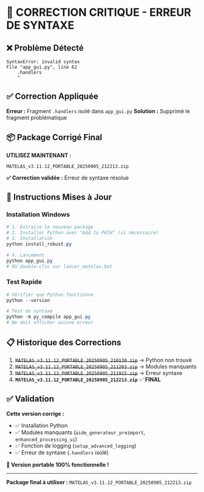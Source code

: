 # 🔧 CORRECTION CRITIQUE - ERREUR DE SYNTAXE

## ❌ **Problème Détecté**
```
SyntaxError: invalid syntax
File "app_gui.py", line 62
    .handlers
    ^
```

## ✅ **Correction Appliquée**

**Erreur :** Fragment `.handlers` isolé dans `app_gui.py`
**Solution :** Supprimé le fragment problématique

## 📦 **Package Corrigé Final**

**UTILISEZ MAINTENANT :**
```
MATELAS_v3.11.12_PORTABLE_20250905_212213.zip
```

**✅ Correction validée :** Erreur de syntaxe résolue

## 🚀 **Instructions Mises à Jour**

### **Installation Windows**
```powershell
# 1. Extraire le nouveau package
# 2. Installer Python avec "Add to PATH" (si nécessaire)
# 3. Installation
python install_robust.py

# 4. Lancement
python app_gui.py
# OU double-clic sur lancer_matelas.bat
```

### **Test Rapide**
```powershell
# Vérifier que Python fonctionne
python --version

# Test de syntaxe
python -m py_compile app_gui.py
# Ne doit afficher aucune erreur
```

## 📋 **Historique des Corrections**

1. ~~`MATELAS_v3.11.12_PORTABLE_20250905_210130.zip`~~ → Python non trouvé
2. ~~`MATELAS_v3.11.12_PORTABLE_20250905_211203.zip`~~ → Modules manquants  
3. ~~`MATELAS_v3.11.12_PORTABLE_20250905_211915.zip`~~ → Erreur syntaxe
4. **`MATELAS_v3.11.12_PORTABLE_20250905_212213.zip`** ✅ **FINAL**

## ✅ **Validation**

**Cette version corrige :**
- ✅ Installation Python
- ✅ Modules manquants (`aide_generateur_preimport`, `enhanced_processing_ui`)
- ✅ Fonction de logging (`setup_advanced_logging`)
- ✅ Erreur de syntaxe (`.handlers` isolé)

**🎉 Version portable 100% fonctionnelle !**

---

**Package final à utiliser :** `MATELAS_v3.11.12_PORTABLE_20250905_212213.zip`